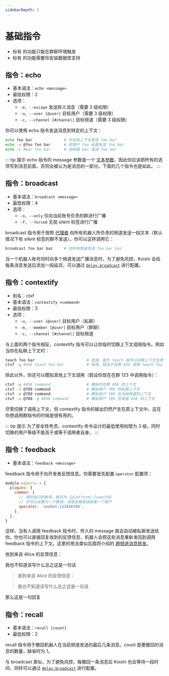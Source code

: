 ```yaml
---
sidebarDepth: 2
---
```


# 基础指令

- 标有 <Badge text="群聊" vertical="baseline"/> 的功能只能在群聊环境触发
- 标有 <Badge text="数据库" vertical="baseline"/> 的功能需要你安装数据库支持

## 指令：echo

- 基本语法：`echo <message>`
- 最低权限：2
- 选项：
  - `-e, --escape` 发送转义消息（需要 3 级权限）
  - `-u, --user [@user]` 目标用户（需要 3 级权限）
  - `-c, --channel [#channel]` 目标频道（需要 3 级权限）

你可以使用 echo 指令发送消息到特定的上下文：

```sh
echo foo bar              # 向当前上下文发送 foo bar
echo -u @foo foo bar      # 向用户 foo 私聊发送 foo bar
echo -c #bar foo bar      # 向频道 bar 发送 foo bar
```

::: tip 提示
echo 指令的 message 参数是一个 [文本参数](../../guide/command.md#文本参数)，因此你应该把所有的选项写到消息前面，否则会被认为是消息的一部分。下面的几个指令也是如此。
:::

## 指令：broadcast <Badge text="数据库"/>

- 基本语法：`broadcast <message>`
- 最低权限：4
- 选项：
  - `-o, --only` 仅向当前账号负责的群进行广播
  - `-f, --forced` 无视 silent 标签进行广播

broadcast 指令用于按照 [代理者](../guide/manage.md#平台相关字段) 向所有机器人所负责的频道发送一段文本（默认情况下有 silent 标签的群不发送）。你可以这样调用它：

```sh
broadcast foo bar baz     # 向所有频道发送 foo bar baz
```

当一个机器人账号同时向多个频道发送广播消息时，为了避免风控，Koishi 会给每条消息发送后添加一段延迟，可以通过 [`delay.broadcast`](../../api/app.md#options-delay) 进行配置。

## 指令：contextify <Badge text="数据库"/>

- 别名：ctxf
- 基本语法：`contextify <command>`
- 最低权限：3
- 选项：
  - `-u, --user [@user]` 目标用户（私聊）
  - `-m, --member [@user]` 目标用户（群聊）
  - `-c, --channel [#channel]` 目标频道

与上面的两个指令相反，contextify 指令可以让你临时切换上下文调用指令。例如当你在私聊上下文时：

```sh
teach foo bar                       # 无效，因为 teach 指令只对群上下文生效
ctxf -g #456 teach foo bar          # 有效，相当于在群 456 调用 teach foo bar
```

除此以外，你还可以模拟其他上下文调用（假设你现在在群 123 中调用指令）：

```sh
ctxf -g #456 command                # 模拟你在群 456 的上下文
ctxf -u @789 command                # 模拟用户 789 的私聊上下文
ctxf -m @789 command                # 模拟用户 789 在当前频道的上下文
ctxf -u @789 -g #456 command        # 模拟用户 789 在频道 456 的上下文
```

尽管切换了调用上下文，但 contextify 指令的输出仍然产生在原上下文中。这在你想调用群指令的时候是很有用的。

::: tip 提示
为了安全性考虑，contextify 命令设计的最低使用权限为 3 级，同时切换的用户等级不能高于或等于调用者自身。
:::

## 指令：feedback

- 基本语法：`feedback <message>`

feedback 指令用于向开发者反馈信息。你需要首先配置 `operator` 配置项：

```js koishi.config.js
module.exports = {
  plugins: {
    common: {
      // 填你自己的账号，格式为 {platform}:{userId}
      // 也可以设置为一个数组，消息会被发送给每一个账户
      operator: 'onebot:123456789',
    },
  },
}
```

这样，当有人调用 feedback 指令时，传入的 message 就会自动被私聊发送给你。你也可以直接回复收到的反馈信息，机器人会把这些消息重新发回到调用 feedback 指令的上下文。这里的用法类似后面将介绍的 [跨频道消息转发](./handler.md#跨频道消息转发)。

<panel-view title="聊天记录 (私聊)">
<chat-message nickname="Koishi" avatar="/koishi.png">
<p>收到来自 Alice 的反馈信息：</p>
<p>我也不知道该写什么总之这是一句话</p>
</chat-message>
<chat-message nickname="Operator" color="#f4a460">
<blockquote>
<p>收到来自 Alice 的反馈信息：</p>
<p>我也不知道该写什么总之这是一句话</p>
</blockquote>
<p>那么这是一句回复</p>
</chat-message>
</panel-view>

## 指令：recall <Badge text="群聊"/>

- 基本语法：`recall [count]`
- 最低权限：2

recall 指令用于撤回机器人在当前频道发送的最后几条消息。count 是要撤回的消息的数量，缺省时为 1。

与 broadcast 类似，为了避免风控，每撤回一条消息后 Koishi 也会等待一段时间，同样可以通过 [`delay.broadcast`](../../api/app.md#options-delay) 进行配置。
